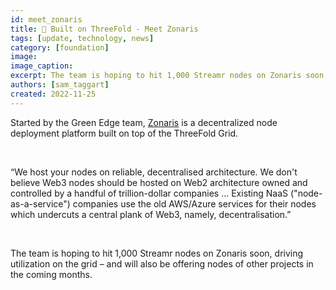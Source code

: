 ```yaml
---
id: meet_zonaris
title: 🤝 Built on ThreeFold - Meet Zonaris
tags: [update, technology, news]
category: [foundation]
image: 
image_caption: 
excerpt: The team is hoping to hit 1,000 Streamr nodes on Zonaris soon, driving utilization on the grid – and will also be offering nodes of other projects in the coming months.
authors: [sam_taggart]
created: 2022-11-25
---
```


Started by the Green Edge team, [Zonaris](https://www.zonaris.io/) is a decentralized node deployment platform built on top of the ThreeFold Grid.

<br/>

“We host your nodes on reliable, decentralised architecture. We don't believe Web3 nodes should be hosted on Web2 architecture owned and controlled by a handful of trillion-dollar companies … Existing NaaS ("node-as-a-service") companies use the old AWS/Azure services for their nodes which undercuts a central plank of Web3, namely, decentralisation.”

<br/>

The team is hoping to hit 1,000 Streamr nodes on Zonaris soon, driving utilization on the grid – and will also be offering nodes of other projects in the coming months.
